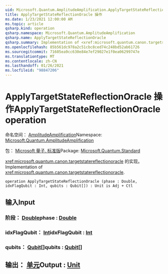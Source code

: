 ```yaml
---
uid: Microsoft.Quantum.AmplitudeAmplification.ApplyTargetStateReflectionOracle
title: ApplyTargetStateReflectionOracle 操作
ms.date: 1/23/2021 12:00:00 AM
ms.topic: article
qsharp.kind: operation
qsharp.namespace: Microsoft.Quantum.AmplitudeAmplification
qsharp.name: ApplyTargetStateReflectionOracle
qsharp.summary: Implementation of <xref:microsoft.quantum.canon.targetstatereflectionoracle>.
ms.openlocfilehash: 85b561dc978a2c51cbc8ced74c248bd52ab61726
ms.sourcegitcommit: 71605ea9cc630e84e7ef29027e1f0ea06299747e
ms.translationtype: MT
ms.contentlocale: zh-CN
ms.lasthandoff: 01/26/2021
ms.locfileid: "98847206"
---
```

# <a name="applytargetstatereflectionoracle-operation"></a><span data-ttu-id="b70f8-102">ApplyTargetStateReflectionOracle 操作</span><span class="sxs-lookup"><span data-stu-id="b70f8-102">ApplyTargetStateReflectionOracle operation</span></span>

<span data-ttu-id="b70f8-103">命名空间： [AmplitudeAmplification](xref:Microsoft.Quantum.AmplitudeAmplification)</span><span class="sxs-lookup"><span data-stu-id="b70f8-103">Namespace: [Microsoft.Quantum.AmplitudeAmplification](xref:Microsoft.Quantum.AmplitudeAmplification)</span></span>

<span data-ttu-id="b70f8-104">包： [Microsoft 量子. 标准版](https://nuget.org/packages/Microsoft.Quantum.Standard)</span><span class="sxs-lookup"><span data-stu-id="b70f8-104">Package: [Microsoft.Quantum.Standard](https://nuget.org/packages/Microsoft.Quantum.Standard)</span></span>


<span data-ttu-id="b70f8-105"><xref:microsoft.quantum.canon.targetstatereflectionoracle> 的实现。</span><span class="sxs-lookup"><span data-stu-id="b70f8-105">Implementation of <xref:microsoft.quantum.canon.targetstatereflectionoracle>.</span></span>

```qsharp
operation ApplyTargetStateReflectionOracle (phase : Double, idxFlagQubit : Int, qubits : Qubit[]) : Unit is Adj + Ctl
```


## <a name="input"></a><span data-ttu-id="b70f8-106">输入</span><span class="sxs-lookup"><span data-stu-id="b70f8-106">Input</span></span>

### <a name="phase--double"></a><span data-ttu-id="b70f8-107">阶段： [Double](xref:microsoft.quantum.lang-ref.double)</span><span class="sxs-lookup"><span data-stu-id="b70f8-107">phase : [Double](xref:microsoft.quantum.lang-ref.double)</span></span>




### <a name="idxflagqubit--int"></a><span data-ttu-id="b70f8-108">idxFlagQubit： [Int](xref:microsoft.quantum.lang-ref.int)</span><span class="sxs-lookup"><span data-stu-id="b70f8-108">idxFlagQubit : [Int](xref:microsoft.quantum.lang-ref.int)</span></span>




### <a name="qubits--qubit"></a><span data-ttu-id="b70f8-109">qubits： [Qubit](xref:microsoft.quantum.lang-ref.qubit)[]</span><span class="sxs-lookup"><span data-stu-id="b70f8-109">qubits : [Qubit](xref:microsoft.quantum.lang-ref.qubit)[]</span></span>





## <a name="output--unit"></a><span data-ttu-id="b70f8-110">输出： [单元](xref:microsoft.quantum.lang-ref.unit)</span><span class="sxs-lookup"><span data-stu-id="b70f8-110">Output : [Unit](xref:microsoft.quantum.lang-ref.unit)</span></span>

